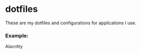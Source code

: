 # dotfiles
These are my dotfiles and configurations for applications I use.

### Example:
Alacritty
